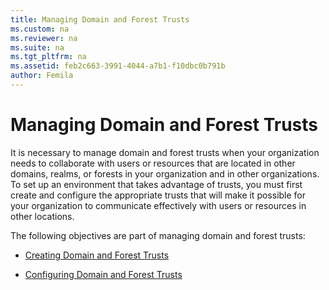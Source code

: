 ```yaml
---
title: Managing Domain and Forest Trusts
ms.custom: na
ms.reviewer: na
ms.suite: na
ms.tgt_pltfrm: na
ms.assetid: feb2c663-3991-4044-a7b1-f10dbc0b791b
author: Femila
---
```

# Managing Domain and Forest Trusts
  It is necessary to manage domain and forest trusts when your organization needs to collaborate with users or resources that are located in other domains, realms, or forests in your organization and in other organizations. To set up an environment that takes advantage of trusts, you must first create and configure the appropriate trusts that will make it possible for your organization to communicate effectively with users or resources in other locations.  
  
 The following objectives are part of managing domain and forest trusts:  
  
-   [Creating Domain and Forest Trusts](../Topic/Creating-Domain-and-Forest-Trusts.md)  
  
-   [Configuring Domain and Forest Trusts](../Topic/Configuring-Domain-and-Forest-Trusts.md)  
  
  